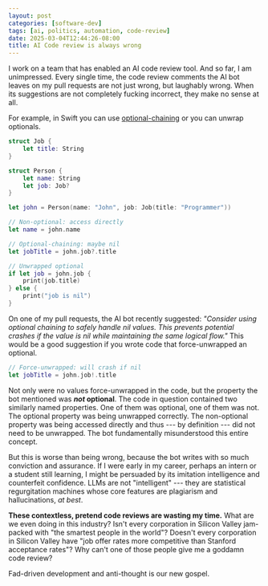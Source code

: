 ```yaml
---
layout: post
categories: [software-dev]
tags: [ai, politics, automation, code-review]
date: 2025-03-04T12:44:26-08:00
title: AI Code review is always wrong
---
```


I work on a team that has enabled an AI code review tool. And so far, I am unimpressed. Every single time, the code review comments the AI bot leaves on my pull requests are not just wrong, but laughably wrong. When its suggestions are not completely fucking incorrect, they make no sense at all.

<!--excerpt-->

For example, in Swift you can use [optional-chaining](https://docs.swift.org/swift-book/documentation/the-swift-programming-language/optionalchaining/) or you can unwrap optionals.

```swift
struct Job {
    let title: String
}

struct Person {
    let name: String
    let job: Job?
}

let john = Person(name: "John", job: Job(title: "Programmer"))

// Non-optional: access directly
let name = john.name

// Optional-chaining: maybe nil
let jobTitle = john.job?.title

// Unwrapped optional
if let job = john.job {
    print(job.title)
} else {
    print("job is nil")
}
```

On one of my pull requests, the AI bot recently suggested: _"Consider using optional chaining to safely handle nil values. This prevents potential crashes if the value is nil while maintaining the same logical flow."_ This would be a good suggestion if you wrote code that force-unwrapped an optional.

```swift
// Force-unwrapped: will crash if nil
let jobTitle = john.job!.title
```

Not only were no values force-unwrapped in the code, but the property the bot mentioned was **_not_ optional**. The code in question contained two similarly named properties. One of them was optional, one of them was not. The optional property was being unwrapped correctly. The non-optional property was being accessed directly and thus --- by definition --- did not need to be unwrapped. The bot fundamentally misunderstood this entire concept.

But this is worse than being wrong, because the bot writes with so much conviction and assurance. If I were early in my career, perhaps an intern or a student still learning, I might be persuaded by its imitation intelligence and counterfeit confidence. LLMs are not "intelligent" --- they are statistical regurgitation machines whose core features are plagiarism and hallucinations, _at best_.

**These contextless, pretend code reviews are wasting my time.** What are we even doing in this industry? Isn't every corporation in Silicon Valley jam-packed with "the smartest people in the world"? Doesn't every corporation in Silicon Valley have "job offer rates more competitive than Stanford acceptance rates"? Why can't one of those people give me a goddamn code review?

Fad-driven development and anti-thought is our new gospel.
